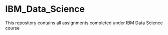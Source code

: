 # IBM_Data_Science
This repository contains all assignments completed under IBM Data Science course
